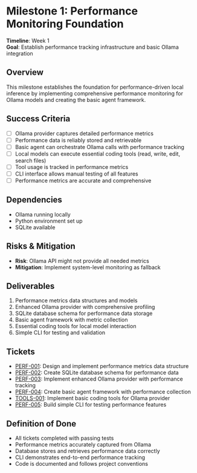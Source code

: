 # Milestone 1: Performance Monitoring Foundation

**Timeline**: Week 1  
**Goal**: Establish performance tracking infrastructure and basic Ollama integration

## Overview
This milestone establishes the foundation for performance-driven local inference by implementing comprehensive performance monitoring for Ollama models and creating the basic agent framework.

## Success Criteria
- [ ] Ollama provider captures detailed performance metrics
- [ ] Performance data is reliably stored and retrievable
- [ ] Basic agent can orchestrate Ollama calls with performance tracking
- [ ] Local models can execute essential coding tools (read, write, edit, search files)
- [ ] Tool usage is tracked in performance metrics
- [ ] CLI interface allows manual testing of all features
- [ ] Performance metrics are accurate and comprehensive

## Dependencies
- Ollama running locally
- Python environment set up
- SQLite available

## Risks & Mitigation
- **Risk**: Ollama API might not provide all needed metrics
- **Mitigation**: Implement system-level monitoring as fallback

## Deliverables
1. Performance metrics data structures and models
2. Enhanced Ollama provider with comprehensive profiling
3. SQLite database schema for performance data storage
4. Basic agent framework with metric collection
5. Essential coding tools for local model interaction
6. Simple CLI for testing and validation

## Tickets
- [PERF-001](../tickets/PERF-001.md): Design and implement performance metrics data structure
- [PERF-002](../tickets/PERF-002.md): Create SQLite database schema for performance data
- [PERF-003](../tickets/PERF-003.md): Implement enhanced Ollama provider with performance tracking
- [PERF-004](../tickets/PERF-004.md): Create basic agent framework with performance collection
- [TOOLS-001](../tickets/TOOLS-001.md): Implement basic coding tools for Ollama provider
- [PERF-005](../tickets/PERF-005.md): Build simple CLI for testing performance features

## Definition of Done
- All tickets completed with passing tests
- Performance metrics accurately captured from Ollama
- Database stores and retrieves performance data correctly
- CLI demonstrates end-to-end performance tracking
- Code is documented and follows project conventions